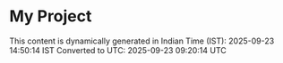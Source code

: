 # My Project

This content is dynamically generated in Indian Time (IST): 2025-09-23 14:50:14 IST
Converted to UTC: 2025-09-23 09:20:14 UTC

